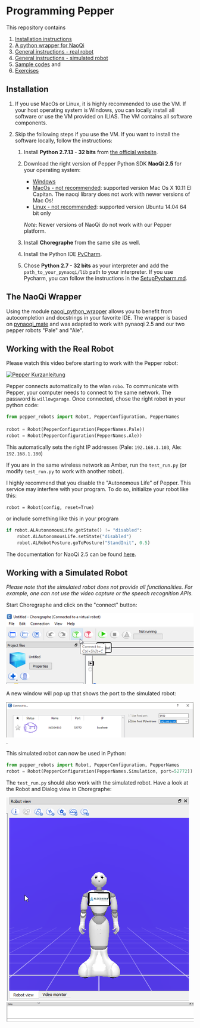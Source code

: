# Programming Pepper

This repository contains
1. [Installation instructions](#installation)
1. [A python wrapper for NaoQi](#the-naoqi-wrapper)
1. [General instructions - real robot](#working-with-the-real-robot)
1. [General instructions - simulated robot](#working-with-a-simulated-robot)
1. [Sample codes](examples) and 
1. [Exercises](exercises/README.md)

## Installation

1.  If you use MacOs or Linux, it is highly recommended to use the VM. If your host operating system is Windows, you can locally install all software or use the VM provided on ILIAS. The VM contains all software components.

1. Skip the following steps if you use the VM. If you want to install the software locally, follow the instructions:

    1. Install **Python 2.7.13 - 32 bits** from [the official website](https://www.python.org/download).

    1. Download the right version of Pepper Python SDK **NaoQi 2.5** for your operating system:

        - [Windows](https://www.aldebaran.com/fr/support/pepper-naoqi-2-9/downloads-softwares)
        - [MacOs - not recommended](https://www.aldebaran.com/fr/support/pepper-naoqi-2-9/downloads-softwares): supported version Mac Os X 10.11 El Capitan. The naoqi library does not work with newer versions of Mac Os!
        - [Linux - not recommended](https://www.aldebaran.com/fr/support/pepper-naoqi-2-9/downloads-softwares): supported version Ubuntu 14.04 64 bit only
    
        *Note*: Newer versions of NaoQi do not work with our Pepper platform.
   
    1. Install **Choregraphe** from the same site as well.

    1. Install the Python IDE [PyCharm](https://www.jetbrains.com/de-de/pycharm/download/).

    1. Chose **Python 2.7 - 32 bits** as your interpreter and add the `path_to_your_pynaoqi/lib` path to your interpreter. If you use Pycharm, you can follow the instructions in the [SetupPycharm.md](documentation/SetupPycharm.md).



## The NaoQi Wrapper

Using the module [naoqi_python_wrapper](naoqi_python_wrapper) allows you to benefit from autocompletion and docstrings in
your favorite IDE. The wrapper is based on [pynaoqi_mate](https://github.com/uts-magic-lab/pynaoqi_mate) and was adapted
to work with pynaoqi 2.5 and our two pepper robots "Pale" and "Ale".

## Working with the Real Robot

Please watch this video before starting to work with the Pepper robot:

[![Pepper Kurzanleitung](http://img.youtube.com/vi/pH6Wic78kD8/0.jpg)](http://www.youtube.com/watch?v=pH6Wic78kD8 "Pepper Hardware")


Pepper connects automatically to the wlan `robo`. To communicate with Pepper, your computer needs to connect to the same network. The password is `willowgarage`.
Once connected, chose the right robot in your python code:

```python
from pepper_robots import Robot, PepperConfiguration, PepperNames

robot = Robot(PepperConfiguration(PepperNames.Pale))
robot = Robot(PepperConfiguration(PepperNames.Ale))
```

This automatically sets the right IP addresses (Pale: `192.168.1.103`, Ale: `192.168.1.180`)

If you are in the same wireless network as Amber, run the `test_run.py` (or modify `test_run.py` to work with another robot).

I highly recommend that you disable the "Autonomous Life" of Pepper. This service may interfere with your program. To do so, initialize your robot like this:

`robot = Robot(config, reset=True)`

or include something like this in your program

```python
if robot.ALAutonomousLife.getState() != "disabled":
    robot.ALAutonomousLife.setState("disabled")
    robot.ALRobotPosture.goToPosture("StandInit", 0.5)

```

The documentation for NaoQi 2.5 can be found [here](http://doc.aldebaran.com/2-5/home_pepper.html).

## Working with a Simulated Robot

*Please note that the simulated robot does not provide all functionalities. For example, one can not use the video capture or the speech recognition APIs.*

Start Choregraphe and click on the "connect" button:

![](img/choregraphe01.png)

A new window will pop up that shows the port to the simulated robot:

![](img/choregraphe02.png).

This simulated robot can now be used in Python:

 ```python
from pepper_robots import Robot, PepperConfiguration, PepperNames
robot = Robot(PepperConfiguration(PepperNames.Simulation, port=52772))
```

The `test_run.py` should also work with the simulated robot. Have a look at the Robot and Dialog view in Choregraphe:

![](img/robot_view.png)
![](img/dialog.png)

